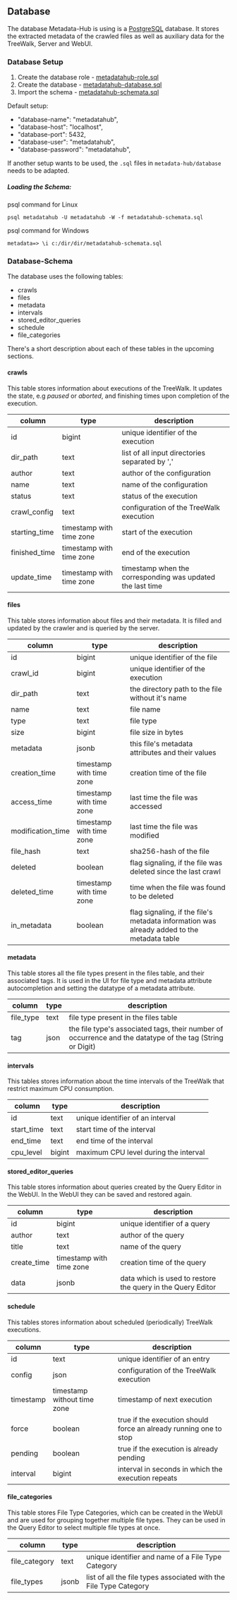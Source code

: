 ## Database

The database Metadata-Hub is using is a [PostgreSQL](https://www.postgresql.org/) database.
It stores the extracted metadata of the crawled files as well as auxiliary
data for the TreeWalk, Server and WebUI.

### Database Setup
1. Create the database role - [metadatahub-role.sql](https://github.com/amos-project2/metadata-hub/blob/master/database/metadatahub-role.sql)
2. Create the database - [metadatahub-database.sql](https://github.com/amos-project2/metadata-hub/blob/master/database/metadatahub-database.sql)
3. Import the schema - [metadatahub-schemata.sql](https://github.com/amos-project2/metadata-hub/blob/master/database/metadatahub-schemata.sql)

Default setup:
 * "database-name": "metadatahub",
 * "database-host": "localhost",
 * "database-port": 5432,
 * "database-user": "metadatahub",
 * "database-password": "metadatahub",

 If another setup wants to be used, the ``.sql`` files in ``metadata-hub/database`` needs to be adapted.

##### Loading the Schema:
psql command for Linux
```console
psql metadatahub -U metadatahub -W -f metadatahub-schemata.sql
```

psql command for Windows
```console
metadata=> \i c:/dir/dir/metadatahub-schemata.sql
```

### Database-Schema
The database uses the following tables:
* crawls
* files
* metadata
* intervals
* stored_editor_queries
* schedule
* file_categories

There's a short description about each of these tables in the upcoming sections.

#### crawls

This table stores information about executions of the TreeWalk.
It updates the state, e.g *paused* or *aborted*, and finishing times upon
completion of the execution.

| **column**  | **type**  | **description**  |
|---|---|---|
| id | bigint | unique identifier of the execution |
| dir_path | text | list of all input directories separated by ',' |
| author | text | author of the configuration |
| name | text | name of the configuration |
| status | text | status of the execution |
| crawl_config | text | configuration of the TreeWalk execution |
| starting_time | timestamp with time zone | start of the execution |
| finished_time | timestamp with time zone | end of the execution |
| update_time | timestamp with time zone | timestamp when the corresponding was updated the last time |

#### files

This table stores information about files and their metadata.
It is filled and updated by the crawler and is queried by the server.

| **column**  | **type**  | **description**  |
|---|---|---|
| id | bigint | unique identifier of the file |
| crawl_id | bigint | unique identifier of the execution |
| dir_path | text | the directory path to the file without it's name |
| name | text | file name  |
| type | text | file type  |
| size | bigint | file size in bytes  |
| metadata | jsonb | this file's metadata attributes and their values |
| creation_time| timestamp with time zone | creation time of the file |
| access_time | timestamp with time zone | last time the file was accessed |
| modification_time | timestamp with time zone | last time the file was modified |
| file_hash | text | sha256-hash of the file |
| deleted | boolean | flag signaling, if the file was deleted since the last crawl |
| deleted_time | timestamp with time zone | time when the file was found to be deleted |
| in_metadata | boolean | flag signaling, if the file's metadata information was already added to the metadata table |

#### metadata

This table stores all the file types present in the files table, and their associated tags.
It is used in the UI for file type and metadata attribute autocompletion and setting the datatype of a metadata attribute.

| **column**  | **type**  | **description**  |
|---|---|---|
| file_type | text | file type present in the files table |
| tag | json | the file type's associated tags, their number of occurrence and the datatype of the tag (String or Digit)  |

#### intervals

This tables stores information about the time intervals of the TreeWalk that
restrict maximum CPU consumption.

| **column**  | **type**  | **description**  |
|---|---|---|
| id | text | unique identifier of an interval |
| start_time | text | start time of the interval |
| end_time | text | end time of the interval |
| cpu_level | bigint | maximum CPU level during the interval |

#### stored_editor_queries

This table stores information about queries created by the Query Editor in the WebUI.
In the WebUI they can be saved and restored again.

| **column**  | **type**  | **description**  |
|---|---|---|
| id | bigint | unique identifier of a query |
| author | text | author of the query |
| title | text | name of the query |
| create_time | timestamp with time zone | creation time of the query |
| data | jsonb | data which is used to restore the query in the Query Editor |

#### schedule

This tables stores information about scheduled (periodically) TreeWalk executions.

| **column**  | **type**  | **description**  |
|---|---|---|
| id | text | unique identifier of an entry |
| config | json | configuration of the TreeWalk execution |
| timestamp | timestamp without time zone | timestamp of next execution |
| force | boolean | true if the execution should force an already running one to stop |
| pending | boolean | true if the execution is already pending |
| interval | bigint | interval in seconds in which the execution repeats |

#### file_categories

This table stores File Type Categories, which can be created in the WebUI and are used for grouping together multiple file types.
They can be used in the Query Editor to select multiple file types at once.

| **column**  | **type**  | **description**  |
|---|---|---|
| file_category | text | unique identifier and name of a File Type Category |
| file_types | jsonb | list of all the file types associated with the File Type Category |
